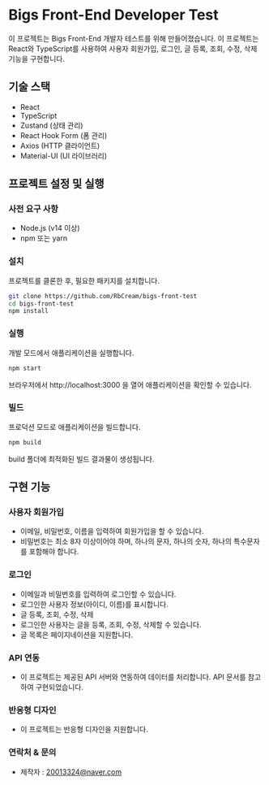 # Bigs Front-End Developer Test

이 프로젝트는 Bigs Front-End 개발자 테스트를 위해 만들어졌습니다. 이 프로젝트는 React와 TypeScript를 사용하여 사용자 회원가입, 로그인, 글 등록, 조회, 수정, 삭제 기능을 구현합니다.

## 기술 스택

- React
- TypeScript
- Zustand (상태 관리)
- React Hook Form (폼 관리)
- Axios (HTTP 클라이언트)
- Material-UI (UI 라이브러리)

## 프로젝트 설정 및 실행

### 사전 요구 사항

- Node.js (v14 이상)
- npm 또는 yarn

### 설치

프로젝트를 클론한 후, 필요한 패키지를 설치합니다.

```bash
git clone https://github.com/RbCream/bigs-front-test
cd bigs-front-test
npm install
```

### 실행
개발 모드에서 애플리케이션을 실행합니다.
```bash
npm start
```
브라우저에서 http://localhost:3000 을 열어 애플리케이션을 확인할 수 있습니다.

### 빌드
프로덕션 모드로 애플리케이션을 빌드합니다.
```bash
npm build
```
build 폴더에 최적화된 빌드 결과물이 생성됩니다.


## 구현 기능
### 사용자 회원가입
- 이메일, 비밀번호, 이름을 입력하여 회원가입을 할 수 있습니다.
- 비밀번호는 최소 8자 이상이어야 하며, 하나의 문자, 하나의 숫자, 하나의 특수문자를 포함해야 합니다.

### 로그인
- 이메일과 비밀번호를 입력하여 로그인할 수 있습니다.
- 로그인한 사용자 정보(아이디, 이름)를 표시합니다.
- 글 등록, 조회, 수정, 삭제
- 로그인한 사용자는 글을 등록, 조회, 수정, 삭제할 수 있습니다.
- 글 목록은 페이지네이션을 지원합니다.
### API 연동
- 이 프로젝트는 제공된 API 서버와 연동하여 데이터를 처리합니다. API 문서를 참고하여 구현되었습니다.

### 반응형 디자인
- 이 프로젝트는 반응형 디자인을 지원합니다.

### 연락처 & 문의
- 제작자 : 20013324@naver.com
